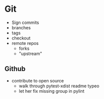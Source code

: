 # Git

* Sign commits
* branches
* tags
* checkout
* remote repos
	* forks
	* "upstream"

## Github
* contribute to open source
	* walk through pytest-xdist readme typeo
	* let her fix missing group in pylint
<!--stackedit_data:
eyJoaXN0b3J5IjpbMjU3MjE5NzI2XX0=
-->